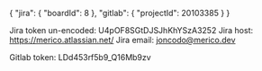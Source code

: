 {
    "jira": {
        "boardId": 8
    },
    "gitlab": {
        "projectId": 20103385
    }
}

Jira token un-encoded: U4pOF8SGtDJSJhKhYSzA3252
Jira host: https://merico.atlassian.net/
Jira email: joncodo@merico.dev

Gitlab token: LDd453rf5b9_Q16Mb9zv